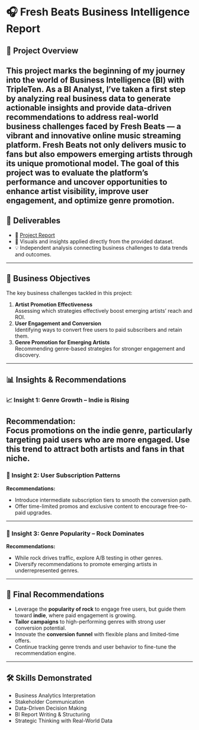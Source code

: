 # 🎧 Fresh Beats Business Intelligence Report

## 🚀 Project Overview
This project marks the beginning of my journey into the world of Business Intelligence (BI) with TripleTen. As a BI Analyst, I’ve taken a first step by analyzing real business data to generate actionable insights and provide data-driven recommendations to address real-world business challenges faced by **Fresh Beats** — a vibrant and innovative online music streaming platform.
Fresh Beats not only delivers music to fans but also empowers emerging artists through its unique promotional model. The goal of this project was to evaluate the platform’s performance and uncover opportunities to enhance artist visibility, improve user engagement, and optimize genre promotion.
---
## 📁 Deliverables
- 📝 [Project Report](https://github.com/NBevilacqua18/Data-Projects-TripleTen/blob/main/Project%20Based%20Report/Project%20Status%20Report%20(1).pdf)
- 📄 Visuals and insights applied directly from the provided dataset.
- 💡 Independent analysis connecting business challenges to data trends and outcomes.
---
## 🧠 Business Objectives
The key business challenges tackled in this project:
1. **Artist Promotion Effectiveness**  
   Assessing which strategies effectively boost emerging artists’ reach and ROI.
2. **User Engagement and Conversion**  
   Identifying ways to convert free users to paid subscribers and retain them.
3. **Genre Promotion for Emerging Artists**  
   Recommending genre-based strategies for stronger engagement and discovery.
---
## 📊 Insights & Recommendations
### 📈 Insight 1: Genre Growth – Indie is Rising  
**Recommendation:**  
Focus promotions on the indie genre, particularly targeting paid users who are more engaged. Use this trend to attract both artists and fans in that niche.
---
### 👥 Insight 2: User Subscription Patterns  
**Recommendations:**  
- Introduce intermediate subscription tiers to smooth the conversion path.  
- Offer time-limited promos and exclusive content to encourage free-to-paid upgrades.
---
### 🎸 Insight 3: Genre Popularity – Rock Dominates  
**Recommendations:**  
- While rock drives traffic, explore A/B testing in other genres.  
- Diversify recommendations to promote emerging artists in underrepresented genres.
---
## 🧾 Final Recommendations
- Leverage the **popularity of rock** to engage free users, but guide them toward **indie**, where paid engagement is growing.
- **Tailor campaigns** to high-performing genres with strong user conversion potential.
- Innovate the **conversion funnel** with flexible plans and limited-time offers.
- Continue tracking genre trends and user behavior to fine-tune the recommendation engine.
---
## 🛠️ Skills Demonstrated
- Business Analytics Interpretation  
- Stakeholder Communication  
- Data-Driven Decision Making  
- BI Report Writing & Structuring  
- Strategic Thinking with Real-World Data

